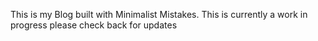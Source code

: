 

This is my Blog built with Minimalist Mistakes. This is currently a work in progress please check back for updates